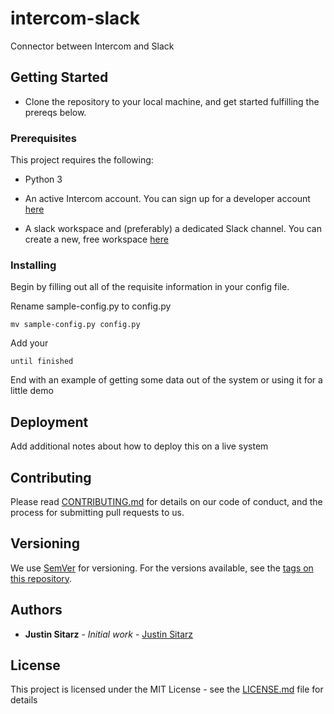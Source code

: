 # intercom-slack

Connector between Intercom and Slack

## Getting Started

* Clone the repository to your local machine, and get started fulfilling the prereqs below.

### Prerequisites

This project requires the following:

* Python 3

* An active Intercom account. You can sign up for a developer account [here](https://app.intercom.com/a/signup/teams?developer=true)

* A slack workspace and (preferably) a dedicated Slack channel. You can create a new, free workspace [here](https://slack.com/)



### Installing

Begin by filling out all of the requisite information in your config file.

Rename sample-config.py to config.py

```
mv sample-config.py config.py
```

Add your 

```
until finished
```

End with an example of getting some data out of the system or using it for a little demo


## Deployment

Add additional notes about how to deploy this on a live system


## Contributing

Please read [CONTRIBUTING.md](https://gist.github.com/PurpleBooth/b24679402957c63ec426) for details on our code of conduct, and the process for submitting pull requests to us.

## Versioning

We use [SemVer](http://semver.org/) for versioning. For the versions available, see the [tags on this repository](https://github.com/your/project/tags). 

## Authors

* **Justin Sitarz** - *Initial work* - [Justin Sitarz](https://github.com/justinsitarz)

## License

This project is licensed under the MIT License - see the [LICENSE.md](LICENSE.md) file for details
